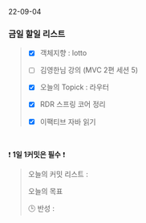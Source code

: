 22-09-04
### 금일 할일 리스트


> - [X]  객체지향 : lotto
>
> - [ ] 김영한님 강의 (MVC 2편 세션 5)
>
> - [X]  오늘의 Topick : 라우터
>
> - [X]  RDR 스프링 코어 정리
>
> -[X] 이팩티브 자바 읽기

<br/>

❗ **1일 1커밋은 필수** ❗
> 오늘의 커밋 리스트 :
>
> 오늘의 목표
>
> 🕒 반성 :
>
>
>

<br/>